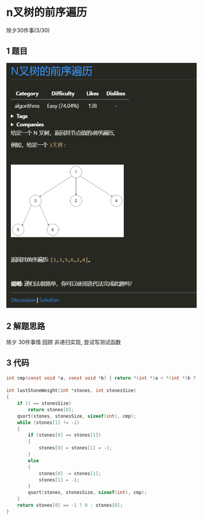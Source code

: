 # n叉树的前序遍历
除夕30件事(3/30)
## 1 题目
![alt](Q.PNG)

## 2 解题思路
除夕 30件事情
回顾 非递归实现, 尝试写测试函数

## 3 代码
``` c
int cmp(const void *a, const void *b) { return *(int *)a < *(int *)b ? 1 : -1; }

int lastStoneWeight(int *stones, int stonesSize)
{
    if (1 == stonesSize)
        return stones[0];
    qsort(stones, stonesSize, sizeof(int), cmp);
    while (stones[1] != -1)
    {
        if (stones[0] == stones[1])
        {
            stones[0] = stones[1] = -1;
        }
        else
        {
            stones[0] -= stones[1];
            stones[1] = -1;
        }
        qsort(stones, stonesSize, sizeof(int), cmp);
    }
    return stones[0] == -1 ? 0 : stones[0];
}
```